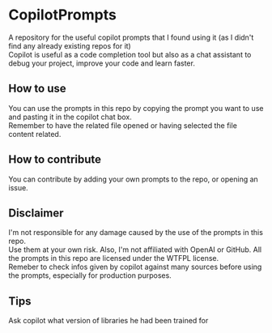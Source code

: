 # CopilotPrompts
A repository for the useful copilot prompts that I found using it (as I didn't find any already existing repos for it)  
Copilot is useful as a code completion tool but also as a chat assistant to debug your project, improve your code and learn faster.

## How to use
You can use the prompts in this repo by copying the prompt you want to use and pasting it in the copilot chat box.  
Remember to have the related file opened or having selected the file content related.

## How to contribute  
You can contribute by adding your own prompts to the repo, or opening an issue.

## Disclaimer  
I'm not responsible for any damage caused by the use of the prompts in this repo.  
Use them at your own risk.
Also, I'm not affiliated with OpenAI or GitHub.
All the prompts in this repo are licensed under the WTFPL license.  
Remeber to check infos given by copilot against many sources before using the prompts, especially for production purposes.

## Tips  
Ask copilot what version of libraries he had been trained for
